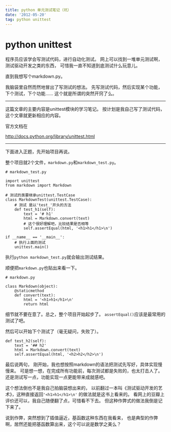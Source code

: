 ```yaml
---
title: python 单元测试笔记（坑）
date: '2012-05-20'
tag: python unittest
---
```


python unittest
===============

程序员应该学会写测试代码，进行自动化测试。
网上可以找到一堆单元测试啊，测试驱动开发之类的东西，
可惜我一直不知道到底测试什么玩意儿。

直到我想写个markdown.py。

我脑袋里自然而然地冒出了写测试的想法。
先写测试代码，然后实现某个功能，下个测试，下个功能……
这个就是所谓的突然开窍了么。

* * * * *

这篇文章的主要内容是unittest模块的学习笔记。
按计划是我自己写了测试代码，这个文章就更新相应的内容。

官方文档在

<http://docs.python.org/library/unittest.html>

* * * * *

下面进入正题，先开始项目再说。

整个项目就2个文件，`markdown.py`和`markdown_test.py`。

~~~~ {.python}
# markdown_test.py

import unittest
from markdown import Markdown

# 测试的类要继承unittest.TestCase
class MarkdownTest(unittest.TestCase):
    # 测试 是以'test_'开头的方法
    def test_h1(self):
        text = '# h1'
        html = Markdown.convert(text)
        # 这个很好理解吧，比较结果是否相等
        self.assertEqual(html, '<h1>h1</h1>\n')

if __name__ == '__main__':
    # 执行上面的测试
    unittest.main()
~~~~

执行`python markdown_test.py`就会输出测试结果。

顺便把`markdown.py`也贴出来看一下。

~~~~ {.python}
# markdown.py

class Markdown(object):
    @staticmethod
    def convert(text):
        html = '<h1>h1</h1>\n'
        return html
~~~~

细节就不要在意了。总之，整个项目开始起步了。
`assertEqual()`应该是最常用的测试了吧。

然后可以开始下个测试了（毫无疑问，失败了）。

~~~~ {.python}
def test_h2(self):
    text = '## h2'
    html = Markdown.convert(text)
    self.assertEqual(html, '<h2>h2</h2>\n')
~~~~

最后说两句， 刚开始，我也想按照markdown的语法把测试先写好，具体实现慢慢来。
可是想一想，在完成所有功能前，每次测试都是失败的，也太打击人了。
还是测试写一点，功能实现一点更能带来成就感吧。

这个想法倒也不是我自己拍脑袋想出来的，
以前翻过一本叫《测试驱动开发的艺术》，这种直接返回`'<h1>h1</h1>\n'`
的做法就是这书上看来的。
看网上的豆瓣上评价还可以，我自己随便翻了点，可惜看不下去。
但这种作弊式的做法我倒是记下来了。

说到作弊，突然想到了插值逼近，基函数这种东西在我看来，
也是典型的作弊啊，居然还能把基函数算出来，这个可以说是数学之美么？
